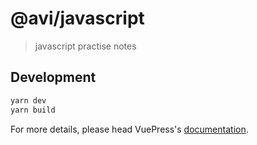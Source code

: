 # @avi/javascript

> javascript practise notes

## Development

```bash
yarn dev
yarn build
```

For more details, please head VuePress's [documentation](https://v1.vuepress.vuejs.org/).

